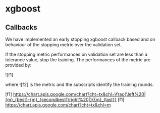# xgboost

## Callbacks
We have implemented an early stopping xgboost callback based and on behaviour of the stopping metric over the validation set.

If the stopping metric performances on validation set are less than a tolerance value, stop the training.
The performances of the metric are provided by:

![f1]

where ![f2] is the metric and the subscripts identify the training rounds.

[f1] https://chart.apis.google.com/chart?cht=tx&chl=\frac{\left%20|{m}_{best}-{m}_{secondbest}\right%20|}{{m}_{last}}
[f1] https://chart.apis.google.com/chart?cht=tx&chl=m